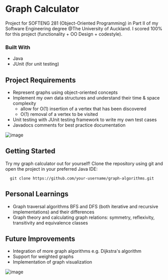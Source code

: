 # Graph Calculator
Project for SOFTENG 281 (Object-Oriented Programming) in Part II of my Software Engineering degree @The University of Auckland.
I scored 100% for this project (functionality + OO Design + codestyle).

### Built With
- Java
- JUnit (for unit testing)

## Project Requirements
- Represent graphs using object-oriented concepts
- Implement my own data structures and understand their time & space complexity
    - allow for O(1) insertion of a vertex that has been discovered
    - O(1) removal of a vertex to be visited
- Unit testing with JUnit testing framework to write my own test cases
- Javadocs comments for best practice documentation

![image](https://github.com/tonylxm/graph-calculator/assets/126369686/b62bf2f9-4bd1-4628-b22d-7caa4fcf26f3)

## Getting Started
Try my graph calculator out for yourself!
Clone the repository using git and open the project in your preferred Java IDE:
  ```
    git clone https://github.com/your-username/graph-algorithms.git
  ```

## Personal Learnings
- Graph traversal algorithms BFS and DFS (both iterative and recursive implementations) and their differences
- Graph theory and calculating graph relations: symmetry, reflexivity, transitivity and equivalence classes

## Future Improvements
- Integration of more graph algorithms e.g. Dijkstra's algorithm
- Support for weighted graphs
- Implementation of graph visualization

![image](https://github.com/tonylxm/graph-calculator/assets/126369686/c65b87ff-0842-4557-b70e-fd56afdd7570)
